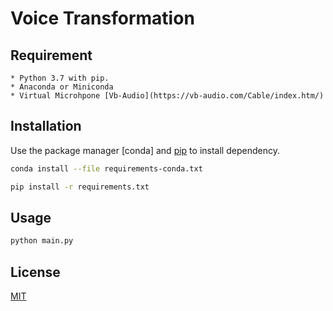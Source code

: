 # Voice Transformation


## Requirement

    * Python 3.7 with pip.
    * Anaconda or Miniconda
    * Virtual Microhpone [Vb-Audio](https://vb-audio.com/Cable/index.htm/)

## Installation

Use the package manager [conda] and [pip](https://pip.pypa.io/en/stable/) to install dependency.



```bash
conda install --file requirements-conda.txt

pip install -r requirements.txt
```

## Usage

```bash
python main.py
```

## License
[MIT](https://choosealicense.com/licenses/mit/)
